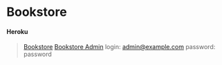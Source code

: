 # Bookstore
#### Heroku  
> [Bookstore](https://codebreacer.herokuapp.com/)
> [Bookstore Admin](https://codebreacer.herokuapp.com/admin)
> login: admin@example.com
> password: password
